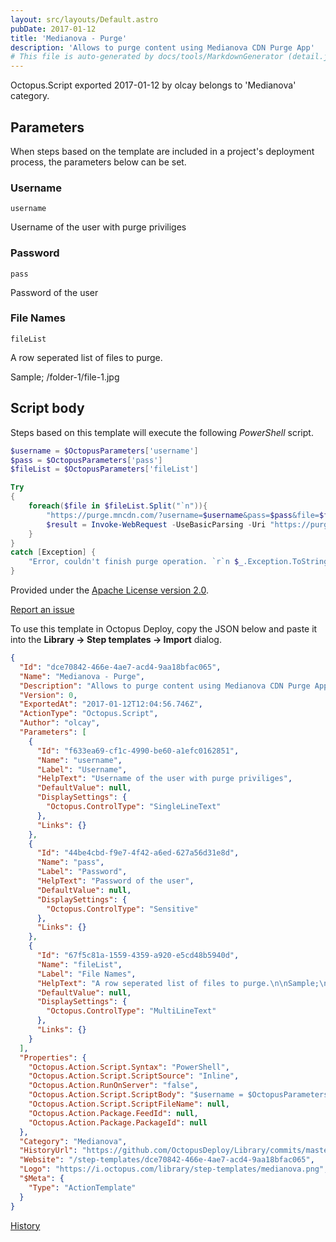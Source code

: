 ```yaml
---
layout: src/layouts/Default.astro
pubDate: 2017-01-12
title: 'Medianova - Purge'
description: 'Allows to purge content using Medianova CDN Purge App'
# This file is auto-generated by docs/tools/MarkdownGenerator (detail.js)
---
```


Octopus.Script exported 2017-01-12 by olcay belongs to 'Medianova' category.

## Parameters

When steps based on the template are included in a project's deployment process, the parameters below can be set.


<div class="param">

### Username

`username`

Username of the user with purge priviliges

</div>
        
<div class="param">

### Password

`pass`

Password of the user

</div>
        
<div class="param">

### File Names

`fileList`

A row seperated list of files to purge.

Sample;
/folder-1/file-1.jpg

</div>
        

## Script body

Steps based on this template will execute the following *PowerShell* script.

```PowerShell
$username = $OctopusParameters['username']
$pass = $OctopusParameters['pass']
$fileList = $OctopusParameters['fileList']

Try 
{
    foreach($file in $fileList.Split("`n")){
        "https://purge.mncdn.com/?username=$username&pass=$pass&file=$file"
        $result = Invoke-WebRequest -UseBasicParsing -Uri "https://purge.mncdn.com/?username=$username&pass=$pass&file=$file"
    }
}
catch [Exception] {
	"Error, couldn't finish purge operation. `r`n $_.Exception.ToString()"
}
```

Provided under the [Apache License version 2.0](https://github.com/OctopusDeploy/Library/blob/master/LICENSE.txt).

[Report an issue](https://github.com/OctopusDeploy/Library/issues/new?assignees=&labels=&projects=&template=bug-report.yml&title=Issue%20with%20Medianova%20-%20Purge&step-template=Medianova%20-%20Purge)

<div class="get-json">

To use this template in Octopus Deploy, copy the JSON below and paste it into the **Library → Step templates → Import** dialog.

```json
{
  "Id": "dce70842-466e-4ae7-acd4-9aa18bfac065",
  "Name": "Medianova - Purge",
  "Description": "Allows to purge content using Medianova CDN Purge App",
  "Version": 0,
  "ExportedAt": "2017-01-12T12:04:56.746Z",
  "ActionType": "Octopus.Script",
  "Author": "olcay",
  "Parameters": [
    {
      "Id": "f633ea69-cf1c-4990-be60-a1efc0162851",
      "Name": "username",
      "Label": "Username",
      "HelpText": "Username of the user with purge priviliges",
      "DefaultValue": null,
      "DisplaySettings": {
        "Octopus.ControlType": "SingleLineText"
      },
      "Links": {}
    },
    {
      "Id": "44be4cbd-f9e7-4f42-a6ed-627a56d31e8d",
      "Name": "pass",
      "Label": "Password",
      "HelpText": "Password of the user",
      "DefaultValue": null,
      "DisplaySettings": {
        "Octopus.ControlType": "Sensitive"
      },
      "Links": {}
    },
    {
      "Id": "67f5c81a-1559-4359-a920-e5cd48b5940d",
      "Name": "fileList",
      "Label": "File Names",
      "HelpText": "A row seperated list of files to purge.\n\nSample;\n/folder-1/file-1.jpg",
      "DefaultValue": null,
      "DisplaySettings": {
        "Octopus.ControlType": "MultiLineText"
      },
      "Links": {}
    }
  ],
  "Properties": {
    "Octopus.Action.Script.Syntax": "PowerShell",
    "Octopus.Action.Script.ScriptSource": "Inline",
    "Octopus.Action.RunOnServer": "false",
    "Octopus.Action.Script.ScriptBody": "$username = $OctopusParameters['username']\n$pass = $OctopusParameters['pass']\n$fileList = $OctopusParameters['fileList']\n\nTry \n{\n    foreach($file in $fileList.Split(\"`n\")){\n        \"https://purge.mncdn.com/?username=$username&pass=$pass&file=$file\"\n        $result = Invoke-WebRequest -UseBasicParsing -Uri \"https://purge.mncdn.com/?username=$username&pass=$pass&file=$file\"\n    }\n}\ncatch [Exception] {\n\t\"Error, couldn't finish purge operation. `r`n $_.Exception.ToString()\"\n}",
    "Octopus.Action.Script.ScriptFileName": null,
    "Octopus.Action.Package.FeedId": null,
    "Octopus.Action.Package.PackageId": null
  },
  "Category": "Medianova",
  "HistoryUrl": "https://github.com/OctopusDeploy/Library/commits/master/step-templates/medianova-purge.json",
  "Website": "/step-templates/dce70842-466e-4ae7-acd4-9aa18bfac065",
  "Logo": "https://i.octopus.com/library/step-templates/medianova.png",
  "$Meta": {
    "Type": "ActionTemplate"
  }
}
```

[History](https://github.com/OctopusDeploy/Library/commits/master/step-templates/https://github.com/OctopusDeploy/Library/commits/master/step-templates/medianova-purge.json)

</div>
